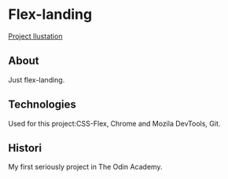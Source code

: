 # Flex-landing
[Project Ilustation](https://github.com/DenisGas/Flex-landing/edit/main/project.jpg)

## About
Just flex-landing. 

## Technologies
Used for this project:CSS-Flex, Chrome and Mozila DevTools, Git.

## Histori
My first seriously project in The Odin Academy.
